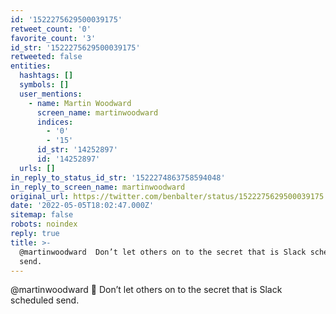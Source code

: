 ```yaml
---
id: '1522275629500039175'
retweet_count: '0'
favorite_count: '3'
id_str: '1522275629500039175'
retweeted: false
entities:
  hashtags: []
  symbols: []
  user_mentions:
    - name: Martin Woodward
      screen_name: martinwoodward
      indices:
        - '0'
        - '15'
      id_str: '14252897'
      id: '14252897'
  urls: []
in_reply_to_status_id_str: '1522274863758594048'
in_reply_to_screen_name: martinwoodward
original_url: https://twitter.com/benbalter/status/1522275629500039175
date: '2022-05-05T18:02:47.000Z'
sitemap: false
robots: noindex
reply: true
title: >-
  @martinwoodward  Don’t let others on to the secret that is Slack scheduled
  send.
---
```


@martinwoodward 🤫 Don’t let others on to the secret that is Slack scheduled send.